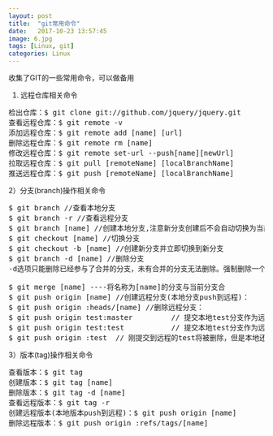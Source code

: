 ```yaml
---
layout: post
title:  "git常用命令"
date:   2017-10-23 13:57:45
image: 6.jpg
tags: [Linux, git]
categories: Linux
---
```


收集了GIT的一些常用命令，可以做备用


1) 远程仓库相关命令

<pre>
检出仓库：$ git clone git://github.com/jquery/jquery.git 
查看远程仓库：$ git remote -v
添加远程仓库：$ git remote add [name] [url]
删除远程仓库：$ git remote rm [name]
修改远程仓库：$ git remote set-url --push[name][newUrl]
拉取远程仓库：$ git pull [remoteName] [localBranchName]
推送远程仓库：$ git push [remoteName] [localBranchName]
</pre>
 
2）分支(branch)操作相关命令

<pre>
$ git branch //查看本地分支
$ git branch -r //查看远程分支
$ git branch [name] //创建本地分支,注意新分支创建后不会自动切换为当前分支
$ git checkout [name] //切换分支
$ git checkout -b [name] //创建新分支并立即切换到新分支
$ git branch -d [name] //删除分支
-d选项只能删除已经参与了合并的分支，未有合并的分支无法删除。强制删除一个分支，使用-D选项

$ git merge [name] ----将名称为[name]的分支与当前分支合
$ git push origin [name] //创建远程分支(本地分支push到远程)：
$ git push origin :heads/[name] //删除远程分支：
$ git push origin test:master         // 提交本地test分支作为远程的master分支 
$ git push origin test:test           // 提交本地test分支作为远程的test分支
$ git push origin :test  // 刚提交到远程的test将被删除，但是本地还会保存的，不用担心
</pre>

3）版本(tag)操作相关命令

<pre>
查看版本：$ git tag
创建版本：$ git tag [name]
删除版本：$ git tag -d [name]
查看远程版本：$ git tag -r
创建远程版本(本地版本push到远程)：$ git push origin [name]
删除远程版本：$ git push origin :refs/tags/[name]
</pre>
 
